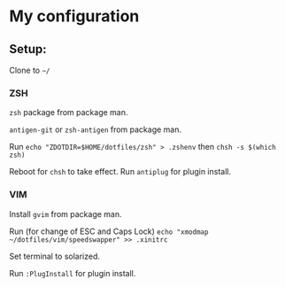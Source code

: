 # My configuration


## Setup:

Clone to `~/`

### ZSH

`zsh` package from package man.

`antigen-git` or `zsh-antigen` from package man.

Run
`echo "ZDOTDIR=$HOME/dotfiles/zsh" > .zshenv`
then 
`chsh -s $(which zsh)`

Reboot for `chsh` to take effect.
Run `antiplug` for plugin install.

### VIM

Install `gvim` from package man.

Run (for change of ESC and Caps Lock)
`echo "xmodmap ~/dotfiles/vim/speedswapper" >> .xinitrc`

Set terminal to solarized.

Run `:PlugInstall` for plugin install.


